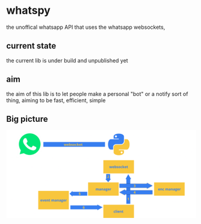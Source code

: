 
# whatspy
the unoffical whatsapp API that uses the whatsapp websockets, 

## current state
the current lib is under build and unpublished yet

## aim
the aim of this lib is to let people make a personal "bot" 
or a notify sort of thing, aiming to be fast, efficient, simple

## Big picture
![whatspy-arch](/images/whatspy-arch.png)
